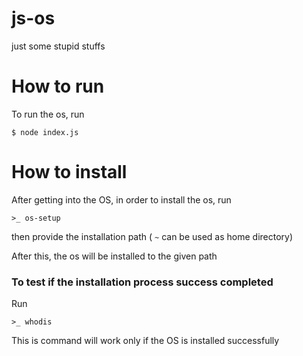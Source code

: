 # js-os
just some stupid stuffs

# How to run
To run the os, run
```
$ node index.js
```

# How to install
After getting into the OS, in order to install the os, run
```
>_ os-setup
```
then provide the installation path ( `~` can be used as home directory)

After this, the os will be installed to the given path

### To test if the installation process success completed
Run
```
>_ whodis
```
This is command will work only if the OS is installed successfully
